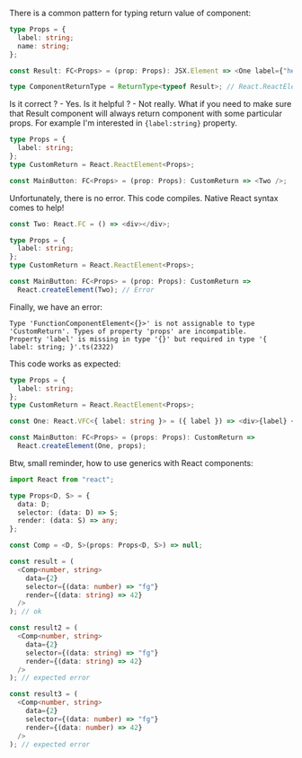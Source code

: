 There is a common pattern for typing return value of component:

```typescript
type Props = {
  label: string;
  name: string;
};

const Result: FC<Props> = (prop: Props): JSX.Element => <One label={"hello"} />;

type ComponentReturnType = ReturnType<typeof Result>; // React.ReactElement<any, any> | null
```

Is it correct ? - Yes.
Is it helpful ? - Not really.
What if you need to make sure that Result component will always return component with some particular props.
For example I'm interested in `{label:string}` property.

```typescript
type Props = {
  label: string;
};
type CustomReturn = React.ReactElement<Props>;

const MainButton: FC<Props> = (prop: Props): CustomReturn => <Two />;
```

Unfortunately, there is no error. This code compiles.
Native React syntax comes to help!

```typescript
const Two: React.FC = () => <div></div>;

type Props = {
  label: string;
};
type CustomReturn = React.ReactElement<Props>;

const MainButton: FC<Props> = (prop: Props): CustomReturn =>
  React.createElement(Two); // Error
```

Finally, we have an error:

```
Type 'FunctionComponentElement<{}>' is not assignable to type 'CustomReturn'. Types of property 'props' are incompatible.
Property 'label' is missing in type '{}' but required in type '{ label: string; }'.ts(2322)
```

This code works as expected:

```typescript
type Props = {
  label: string;
};
type CustomReturn = React.ReactElement<Props>;

const One: React.VFC<{ label: string }> = ({ label }) => <div>{label} </div>;

const MainButton: FC<Props> = (props: Props): CustomReturn =>
  React.createElement(One, props);
```

Btw, small reminder, how to use generics with React components:

```typescript
import React from "react";

type Props<D, S> = {
  data: D;
  selector: (data: D) => S;
  render: (data: S) => any;
};

const Comp = <D, S>(props: Props<D, S>) => null;

const result = (
  <Comp<number, string>
    data={2}
    selector={(data: number) => "fg"}
    render={(data: string) => 42}
  />
); // ok

const result2 = (
  <Comp<number, string>
    data={2}
    selector={(data: string) => "fg"}
    render={(data: string) => 42}
  />
); // expected error

const result3 = (
  <Comp<number, string>
    data={2}
    selector={(data: number) => "fg"}
    render={(data: number) => 42}
  />
); // expected error
```
